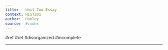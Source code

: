 ```yaml
---
title:   Unit Two Essay 
context: HIST201
author:  Huxley
source:  #index
---
```


#ref #ret #disorganized #incomplete

---











































